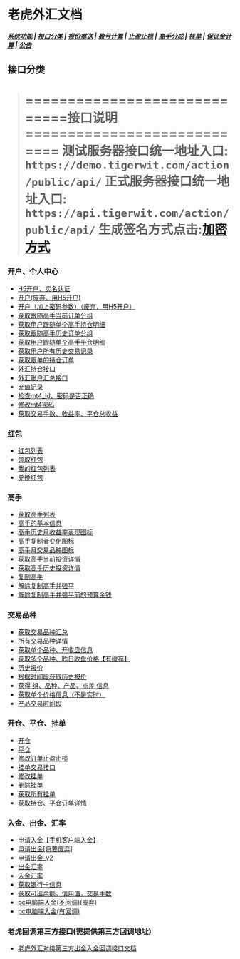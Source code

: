 # 老虎外汇文档

##### [系统功能](/) |  [接口分类](/api/category.html) | [报价推送](/quote.html) | [盈亏计算](/formula.html) | [止盈止损](/level.html) | [高手分成](/bouns.html) | [挂单](/pending.html) | [保证金计算](/ouccupy_asset.html) | [公告](/notice.html)


## 接口分类
 
>=============================接口说明============================
>测试服务器接口统一地址入口: `https://demo.tigerwit.com/action/public/api/`
>正式服务器接口统一地址入口: `https://api.tigerwit.com/action/public/api/`
>生成签名方式点击:[加密方式](/index.html#fangshi)
>===============================================================


### 开户、个人中心
* [H5开户、实名认证 ](/api/register.html#register)
* [开户(废弃、用H5开户)](/api/user.html#signup)
* [开户（加上密码参数）（废弃、用H5开户）](/api/user.html#signup_v3)
* [获取跟随高手当前订单分组](/api/user.html#get_master_group)
* [获取用户跟随单个高手持仓明细](/api/user.html#get_master_order_info)
* [获取跟随高手历史订单分组](/api/user.html#get_master_history_group)
* [获取用户跟随单个高手平仓明细](/api/user.html#get_master_history_info)
* [获取用户所有历史交易记录](/api/user.html#get_trade_record)
* [获取跟单的持仓订单](/api/user.html#documentary_order) 
* [外汇持仓接口](/api/user.html#foreign_order)
* [外汇账户汇总接口](/api/user.html#foreign_exchange_account)
* [充值记录](/api/user.html#get_payment_record)
* [检查mt4_id、密码是否正确](/api/user.html#check_mt4)
* [修改mt4密码](/api/user.html#change_password)
* [获取交易手数、收益率、平仓总收益](/api/user.html#transaction)

### 红包
* [红包列表](/api/bonus.html#bonus_lists) 
* [领取红包](/api/bonus.html#bonus_receive) 
* [我的红包列表](/api/bonus.html#my_bonus) 
* [兑换红包](/api/bonus.html#bonus_pay_condition) 


### 高手 
* [获取高手列表](/api/master.html#get_master_list_v2)
* [高手的基本信息](/api/master.html#get_master_info_v2)
* [高手历史月收益率表现图标](/api/master.html#historical_rate)
* [高手复制者变化图标](/api/master.html#copy_change)
* [高手月交易品种图标](/api/master.html#monthly_symbols)
* [获取高手当前投资详情](/api/master.html#get_master_order)
* [获取高手历史投资详情](/api/master.html#get_master_history)
* [复制高手](/api/master.html#copy_master_v2)
* [解除复制高手并强平](/api/master.html#cancel_copy)
* [解除复制高手并强平前的预算金钱](/api/master.html#uncopy_master_budget)
<!-- * [获取高手最低复制金额](/api/master.html#get_master_min_copy_amount) -->

### 交易品种
* [获取交易品种汇总](/api/symbols.html#get_symbols)
* [所有交易品种详情](/api/symbols.html#symbol_list_info)
* [获取单个品种、开收盘信息](/api/symbols.html#history_day_info)
* [获取多个品种、昨日收盘价格【有缓存】](/api/symbols.html#yesterday_close_price)
* [历史报价](/api/symbols.html#get_symbols_history)
* [根据时间段获取历史报价](/api/symbols.html#history_info_start_time)
* [获得 组、品种、产品、点差 信息](/api/symbols.html#spread_info)
* [获取单个价格信息（不是实时）](/api/symbols.html#symbol_price)
* [产品交易时间段](/api/symbols.html#trade_date)

### 开仓、平仓、挂单
* [开仓](/api/trade.html#open_trader)
* [平仓](/api/trade.html#close_trader)
* [修改订单止盈止损](/api/trade.html#update_trader)
* [挂单交易接口](/api/trade.html#pending_order) 
* [修改挂单](/api/trade.html#pending_modify) 
* [删除挂单](/api/trade.html#pending_delete) 
* [获取所有挂单](/api/trade.html#get_pending)
* [获取持仓、平仓订单详情](/api/trade.html#get_trade_info) 

### 入金、出金、汇率

* [申请入金【手机客户端入金】](/api/payment.html#deposit_v2)
* [申请出金[将要废弃]](/api/payment.html#withdraw)
* [申请出金_v2](/api/payment.html#withdraw_v2)
* [出金汇率](/api/payment.html#get_withdraw_rate)
* [入金汇率](/api/payment.html#get_exchange_rate)
* [获取银行卡信息](/api/payment.html#check_user_card)
* [获取可出余额，信用值，交易手数](/api/payment.html#get_withdraw_info)
* [pc电脑端入金(不回调)(废弃)](/api/payment.html#pay)
* [pc电脑端入金(有回调)](/api/payment.html#pay_callback)


### 老虎回调第三方接口(需提供第三方回调地址)
* [老虎外汇对接第三方出金入金回调接口文档](/api/callback.html#)





